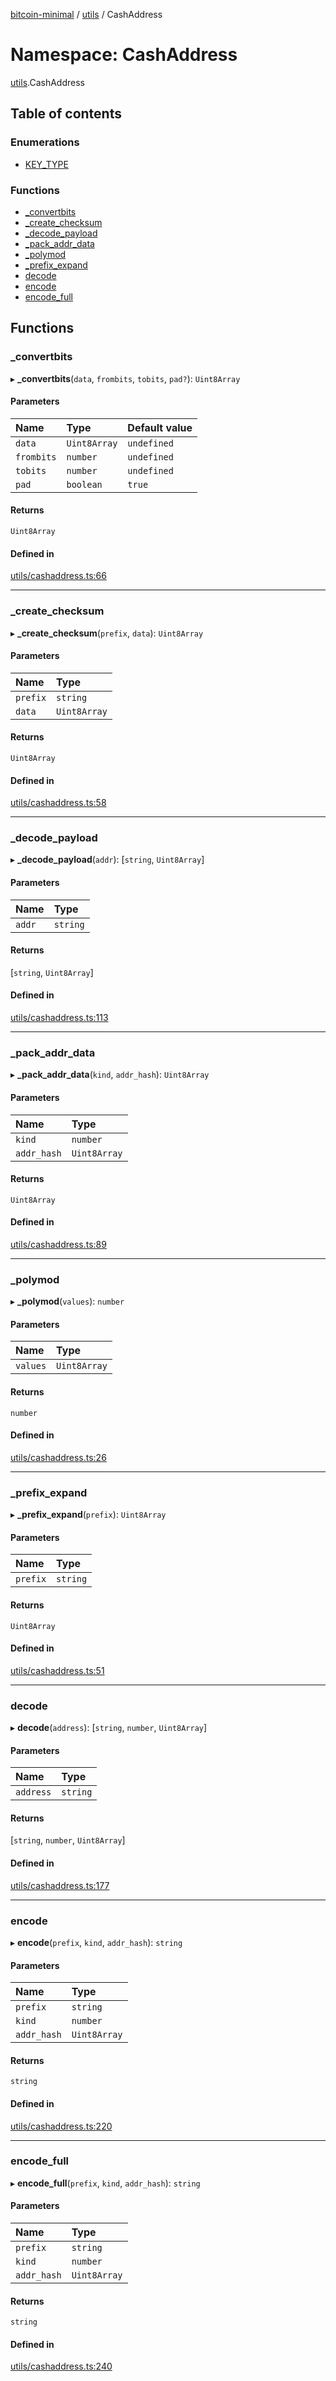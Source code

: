 [bitcoin-minimal](../README.md) / [utils](utils.md) / CashAddress

# Namespace: CashAddress

[utils](utils.md).CashAddress

## Table of contents

### Enumerations

- [KEY\_TYPE](../enums/utils.CashAddress.KEY_TYPE.md)

### Functions

- [\_convertbits](utils.CashAddress.md#_convertbits)
- [\_create\_checksum](utils.CashAddress.md#_create_checksum)
- [\_decode\_payload](utils.CashAddress.md#_decode_payload)
- [\_pack\_addr\_data](utils.CashAddress.md#_pack_addr_data)
- [\_polymod](utils.CashAddress.md#_polymod)
- [\_prefix\_expand](utils.CashAddress.md#_prefix_expand)
- [decode](utils.CashAddress.md#decode)
- [encode](utils.CashAddress.md#encode)
- [encode\_full](utils.CashAddress.md#encode_full)

## Functions

### \_convertbits

▸ **_convertbits**(`data`, `frombits`, `tobits`, `pad?`): `Uint8Array`

#### Parameters

| Name | Type | Default value |
| :------ | :------ | :------ |
| `data` | `Uint8Array` | `undefined` |
| `frombits` | `number` | `undefined` |
| `tobits` | `number` | `undefined` |
| `pad` | `boolean` | `true` |

#### Returns

`Uint8Array`

#### Defined in

[utils/cashaddress.ts:66](https://github.com/mainnet-pat/bitcoin-minimal/blob/master/src/utils/cashaddress.ts#L66)

___

### \_create\_checksum

▸ **_create_checksum**(`prefix`, `data`): `Uint8Array`

#### Parameters

| Name | Type |
| :------ | :------ |
| `prefix` | `string` |
| `data` | `Uint8Array` |

#### Returns

`Uint8Array`

#### Defined in

[utils/cashaddress.ts:58](https://github.com/mainnet-pat/bitcoin-minimal/blob/master/src/utils/cashaddress.ts#L58)

___

### \_decode\_payload

▸ **_decode_payload**(`addr`): [`string`, `Uint8Array`]

#### Parameters

| Name | Type |
| :------ | :------ |
| `addr` | `string` |

#### Returns

[`string`, `Uint8Array`]

#### Defined in

[utils/cashaddress.ts:113](https://github.com/mainnet-pat/bitcoin-minimal/blob/master/src/utils/cashaddress.ts#L113)

___

### \_pack\_addr\_data

▸ **_pack_addr_data**(`kind`, `addr_hash`): `Uint8Array`

#### Parameters

| Name | Type |
| :------ | :------ |
| `kind` | `number` |
| `addr_hash` | `Uint8Array` |

#### Returns

`Uint8Array`

#### Defined in

[utils/cashaddress.ts:89](https://github.com/mainnet-pat/bitcoin-minimal/blob/master/src/utils/cashaddress.ts#L89)

___

### \_polymod

▸ **_polymod**(`values`): `number`

#### Parameters

| Name | Type |
| :------ | :------ |
| `values` | `Uint8Array` |

#### Returns

`number`

#### Defined in

[utils/cashaddress.ts:26](https://github.com/mainnet-pat/bitcoin-minimal/blob/master/src/utils/cashaddress.ts#L26)

___

### \_prefix\_expand

▸ **_prefix_expand**(`prefix`): `Uint8Array`

#### Parameters

| Name | Type |
| :------ | :------ |
| `prefix` | `string` |

#### Returns

`Uint8Array`

#### Defined in

[utils/cashaddress.ts:51](https://github.com/mainnet-pat/bitcoin-minimal/blob/master/src/utils/cashaddress.ts#L51)

___

### decode

▸ **decode**(`address`): [`string`, `number`, `Uint8Array`]

#### Parameters

| Name | Type |
| :------ | :------ |
| `address` | `string` |

#### Returns

[`string`, `number`, `Uint8Array`]

#### Defined in

[utils/cashaddress.ts:177](https://github.com/mainnet-pat/bitcoin-minimal/blob/master/src/utils/cashaddress.ts#L177)

___

### encode

▸ **encode**(`prefix`, `kind`, `addr_hash`): `string`

#### Parameters

| Name | Type |
| :------ | :------ |
| `prefix` | `string` |
| `kind` | `number` |
| `addr_hash` | `Uint8Array` |

#### Returns

`string`

#### Defined in

[utils/cashaddress.ts:220](https://github.com/mainnet-pat/bitcoin-minimal/blob/master/src/utils/cashaddress.ts#L220)

___

### encode\_full

▸ **encode_full**(`prefix`, `kind`, `addr_hash`): `string`

#### Parameters

| Name | Type |
| :------ | :------ |
| `prefix` | `string` |
| `kind` | `number` |
| `addr_hash` | `Uint8Array` |

#### Returns

`string`

#### Defined in

[utils/cashaddress.ts:240](https://github.com/mainnet-pat/bitcoin-minimal/blob/master/src/utils/cashaddress.ts#L240)
